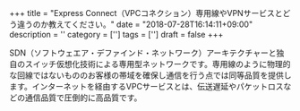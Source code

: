 +++
title = "Express Connect（VPCコネクション）専用線やVPNサービスとどう違うのか教えてください。"
date = "2018-07-28T16:14:11+09:00"
description = ''
category = ['']
tags = ['']
draft = false
+++

SDN（ソフトウェエア・デファインド・ネットワーク）アーキテクチャーと独自のスイッチ仮想化技術による専用型ネットワークです。専用線のように物理的な回線ではないもののお客様の帯域を確保し通信を行う点では同等品質を提供します。インターネットを経由するVPCサービスとは、伝送遅延やパケットロスなどの通信品質で圧倒的に高品質です。
